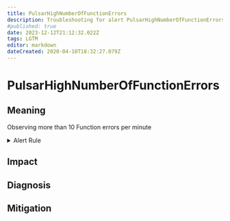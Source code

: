 ```yaml
---
title: PulsarHighNumberOfFunctionErrors
description: Troubleshooting for alert PulsarHighNumberOfFunctionErrors
#published: true
date: 2023-12-12T21:12:32.022Z
tags: LGTM
editor: markdown
dateCreated: 2020-04-10T18:32:27.079Z
---
```


# PulsarHighNumberOfFunctionErrors

## Meaning
[//]: # "Short paragraph that explains what the alert means"
Observing more than 10 Function errors per minute

<details>
  <summary>Alert Rule</summary>

  ```yaml
alert: PulsarHighNumberOfFunctionErrors
expr: sum((rate(pulsar_function_user_exceptions_total{}[1m]) + rate(pulsar_function_system_exceptions_total{}[1m])) > 10) by (name)
for: 1m
labels:
    severity: critical
annotations:
    summary: Pulsar high number of function errors (instance {{ $labels.instance }})
    description: |-
        Observing more than 10 Function errors per minute
          VALUE = {{ $value }}
          LABELS = {{ $labels }}
    runbook: https://github.com/srerun/prometheus-alerts/content/runbooks/PulsarHighNumberOfFunctionErrors

  ```
</details>


## Impact
[//]: # "What could / will happen if the alert is not addressed"



## Diagnosis
[//]: # "Steps to take to identify the cause of the problem"



## Mitigation
[//]: # "The steps necessary to resolve the alert"
